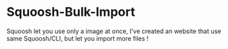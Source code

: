 # Squoosh-Bulk-Import
Squoosh let you use only a image at once, I've created an website that use same Squoosh/CLI, but let you import more files !
